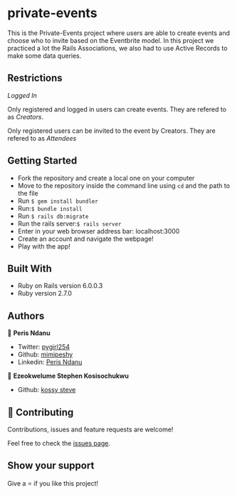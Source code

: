 # private-events
This is the Private-Events project where users are able to create events and choose who to invite based on the Eventbrite model. In this project we practiced a lot the Rails Associations, we also had to use Active Records to make some data queries.

## Restrictions
*Logged In*

Only registered and logged in users can create events. They are refered to as *Creators*.


Only registered users can be invited to the event by Creators. They are refered to as *Attendees*

## Getting Started
- Fork the repository and create a local one on your computer
- Move to the repository inside the command line using `cd` and the path to the file
- Run `$ gem install bundler`
- Run:`$ bundle install`
- Run `$ rails db:migrate`
- Run the rails server:`$ rails server`
- Enter in your web browser address bar: localhost:3000
- Create an account and navigate the webpage!
- Play with the app!

## Built With
- Ruby on Rails version 6.0.0.3
- Ruby version 2.7.0

## Authors
👤 **Peris Ndanu**
- Twitter: [pygirl254](https://twitter.com/pygirl254)
- Github: [mimipeshy](https://github.com/mimipeshy)
- Linkedin: [Peris Ndanu](https://www.linkedin.com/in/peris-ndanu-405083193/)

👤 **Ezeokwelume Stephen Kosisochukwu**
- Github: [kossy steve](https://github.com/KossySteve?tab=repositories)

## 🤝 Contributing

Contributions, issues and feature requests are welcome!

Feel free to check the [issues page](issues/).

## Show your support

Give a ⭐️ if you like this project!
